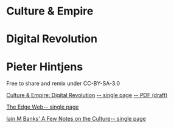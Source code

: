 # Culture & Empire
# Digital Revolution
# Pieter Hintjens

Free to share and remix under CC-BY-SA-3.0</p>

[Culture & Empire: Digital Revolution](http://cultureandempire/cande.html) [-- single page](http://cultureandempire.com/html/cande.html) [-- PDF (draft)](https://github.com/cultureandempire/cultureandempire.github.io/raw/master/pdf/cande-2013-10-26.pdf)

[The Edge Web](http://cultureandempire.com/edgeweb.html)[-- single page](http://cultureandempire.com/html/edgeweb.html)

[Iain M Banks' A Few Notes on the Culture](http://cultureandempire.com/culture.html)[-- single page](http://cultureandempire.com/html/culture.html)
